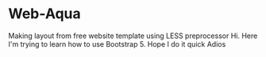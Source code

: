 # Web-Aqua
Making layout from free website template using LESS preprocessor
Hi. Here I'm trying to learn how to use Bootstrap 5. Hope I do it quick
Adios
